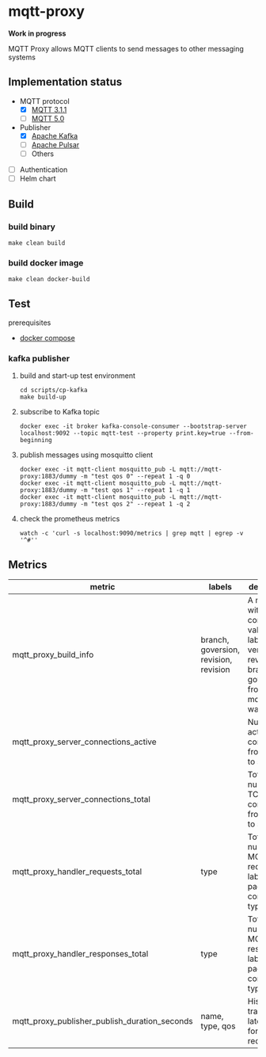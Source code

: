 # mqtt-proxy

**Work in progress**

MQTT Proxy allows MQTT clients to send messages to other messaging systems


## Implementation status

* MQTT protocol
    * [x] [MQTT 3.1.1](http://docs.oasis-open.org/mqtt/mqtt/v3.1.1/mqtt-v3.1.1.html)
    * [ ] [MQTT 5.0](https://docs.oasis-open.org/mqtt/mqtt/v5.0/mqtt-v5.0.html)
* Publisher
    * [x] [Apache Kafka](https://kafka.apache.org/)
    * [ ] [Apache Pulsar](https://pulsar.apache.org/)
    * [ ] Others
* [ ] Authentication
* [ ] Helm chart

## Build
### build binary

    make clean build

### build docker image

    make clean docker-build

## Test

prerequisites
- [docker compose](https://docs.docker.com/compose/install/)

### kafka publisher

1. build and start-up test environment

    ```
    cd scripts/cp-kafka
    make build-up
    ```

2. subscribe to Kafka topic

    ```
    docker exec -it broker kafka-console-consumer --bootstrap-server localhost:9092 --topic mqtt-test --property print.key=true --from-beginning
    ```

3. publish messages using mosquitto client

    ```
    docker exec -it mqtt-client mosquitto_pub -L mqtt://mqtt-proxy:1883/dummy -m "test qos 0" --repeat 1 -q 0
    docker exec -it mqtt-client mosquitto_pub -L mqtt://mqtt-proxy:1883/dummy -m "test qos 1" --repeat 1 -q 1
    docker exec -it mqtt-client mosquitto_pub -L mqtt://mqtt-proxy:1883/dummy -m "test qos 2" --repeat 1 -q 2
    ```

4. check the prometheus metrics

    ```
    watch -c 'curl -s localhost:9090/metrics | grep mqtt | egrep -v '^#''
    ```

## Metrics


metric | labels | description
-------| -------| ------------
|mqtt_proxy_build_info| branch, goversion, revision, revision|A metric with a constant '1' value labeled by version, revision, branch, and goversion from which mqtt_proxy was built.|
|mqtt_proxy_server_connections_active| |Number of active TCP connections from clients to server.|
|mqtt_proxy_server_connections_total| |Total number of TCP connections from clients to server.|
|mqtt_proxy_handler_requests_total|type|Total number of MQTT requests labeled by package control type. |
|mqtt_proxy_handler_responses_total|type|Total number of MQTT responses labeled by package control type. |
|mqtt_proxy_publisher_publish_duration_seconds | name, type, qos | Histogram tracking latencies for publish requests. |